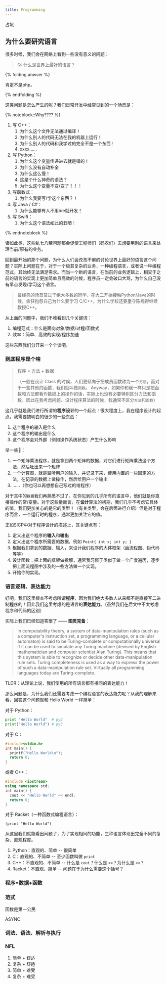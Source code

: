 ```yaml
---
title: Programming
---
```


占坑

<!-- more -->

## 为什么要研究语言

很多时候，我们会在网络上看到一些没有意义的问题：

> Q: 什么是世界上最好的语言？

{% folding anwser %}

肯定不是php。

{% endfolding %}

这类问题是怎么产生的呢？我们日常开发中经常见到的一个场景是：

{% noteblock::Why???? %}

1. 写 C++：
   1. 为什么这个文件无法通过编译！
   2. 为什么别人的代码无法在我的机器上运行！
   3. 为什么别人的代码和我学过的完全不是一个东西！
   4. xxxx……
2. 写 Python：
   1. 为什么这个变量传递进去就是错的！
   2. 为什么没有自动补全
   3. 为什么这么慢！
   4. 这是个什么神奇的语法？
   5. 为什么这个变量不变/变了！！！
3. 写函数式：
   1. 为什么我要写/学这个东西？！
4. 写 Java / C#：
   1. 为什么能够有人不用ide就开发！
5. 写 Swift：
   1. 为什么这个语法如此的丑陋！

{% endnoteblock %}

诸如此类，这些乱七八糟问题都会促使工程师们（码农们）去想要用别的语言来处理当前/原有的业务。

回到最开始的那个问题，为什么人们会孜孜不倦的讨论世界上最好的语言这个问题？实际上问题在于，对于一个极其复杂的业务，一种编程语言，或者说一种编程范式，其始终无法满足需求。而当一个新的语言，在当前的业务逻辑上，相交于之前的语言的实现上更加简单且高效的时候，程序员一定会破口大骂，为什么自己没有早点发现/学习这个语言。

> 最经典的场景莫过于绝大多数的同学，在大二开始接触Python/Java的时候，疯狂抱怨自己为什么要学习 C/C++，为什么学校还要墨守陈规得继续教授C++。

从上面的问题中，我们不难看到几个关键词：

1. 编程范式：什么是面向对象/数据/过程/函数式
2. 效率：简单、高效的实现/程序加速

这些东西我们分开来一个个谈吧。

### 到底程序是个啥

> 程序 = 方法 + 数据
>
> （一般在设计 Class 的时候，人们更倾向于把成员函数称为一个`方法`，而对于一些其他的函数，我们就叫做`函数`。 Anyway，如果你和我一样只是把函数和方法都看作数据上的操作的话，实际上也没有必要特别区分方法和函数，因此在我考虑问题、设计程序算法的时候，我通常不区分`方法`和`函数`）


这几乎就是我们进行所谓的**程序设计**的一个起点！很大程度上，我在程序设计的起点，我需要搞明白的很少的一些东西：

1. 这个程序的输入是什么
2. 这个程序的输出是什么
3. 这个程序会对外部（例如操作系统状态）产生什么影响

举一些🌰：

1. 一个矩阵乘法程序，就是拿到两个矩阵的数据，对它们进行矩阵乘法这个方法，然后吐出来一个矩阵
2. 一个计算器，就是监听用户的输入，并记录下来，使用内置的一些固定的方法，在记录的数据上做操作，然后给用户一个输出
3. ……（你也可以再想想自己写过的啥程序）


对于其中的`数据`我们再熟悉不过了，在你见到的几乎所有的语言中，他们就是你直接操作的常/变量。对于这些量而言，在**设计**算法的初期，我们几乎不考虑它具体的值，我们更加关心的是它的类型！（有关类型，会在后面进行介绍）但是对于程序而言，一个运行时的程序，通常更加关注它的值。







正如SICP中对于程序设计的描述上，其关键点有：

1. 定义出这个程序的**输入**和**输出**
2. 定义出这个程序所需要的数据，例如 `Point{ int x; int y; }`
3. 根据我们拿到的数据、输入，来设计我们程序的大体框架（画流程图、伪代码等等）
4. 设计函数：把上面的框架做拆解，通常我习惯于类似于做一个广度遍历，逐步把上面流程图中涉及的一些方法做一个实现。
5. 开始你的实现。



### 语言逻辑、表达能力

好吧，我们这里根本不考虑所谓**程序**，因为我们绝大多数人从来都不是直接写二进制程序的！因此我们这里考虑的是语言的**表达能力**。（虽然我们在后文中不太考虑程序和代码的区别）

实际上我们已经知道答案了 —— **图灵完备**：

> In computability theory, a system of data-manipulation rules (such as a computer's instruction set, a programming language, or a cellular automaton) is said to be Turing-complete or computationally universal if it can be used to simulate any Turing machine (devised by English mathematician and computer scientist Alan Turing). This means that this system is able to recognize or decide other data-manipulation rule sets. Turing completeness is used as a way to express the power of such a data-manipulation rule set. Virtually all programming languages today are Turing-complete.

TLDR：从理论上说，我们使用的所有语言都有相同的表达能力！

那么问题是，为什么我们还需要考虑一个编程语言的表达能力呢？从我的理解来看，回答这个问题就和 Hello World 一样简单：

对于 Python：

```python
print "Hello World"  # py2
print("Hello World") # py3
```

对于 C：

```c
#include<stdio.h>
int main() {
  printf("Hello World\n");
  return 0;
}
```

或者 C++：
```c++
#include <iostream>
using namespace std;
int main() {
  cout << "Hello World" << endl;
  return 0;
}
```

对于 Racket（一种函数式编程语言）：

```racket
(print "Hello World")
```

从这里我们就能看出问题了，为了实现相同的功能，三种语言体现出完全不同的复杂、直观程度。

1. Python：直观的、简单 -- 很简单
2. C：直观的、不简单 -- 至少函数叫做 `print`
3. C++：不直观的、不简单 -- 什么是 `cout`？什么是 `<<`？为什么是 `<<`？
4. Racket：不直观、简单 -- 问题在于为什么需要这个括号？



<!-- TODO -->

### 程序=数据+函数

### 范式

函数是第一公民


ASYNC

### 词法、语法、解析与执行

### NFL

1. 简单 + 舒适
2. 复杂 + 舒适
3. 简单 + 难受
4. 复杂 + 难受




